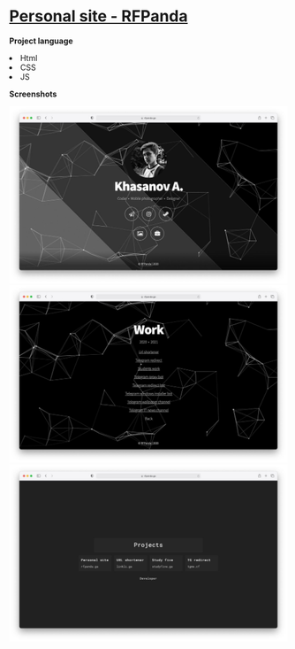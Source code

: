 # **[Personal site - RFPanda](https://rfpanda.ga)**

**Project language**
<li>Html</li>
<li>CSS</li>
<li>JS</li>

**Screenshots**

[![1](https://github.com/RFPanda/rfpanda.github.io/blob/old/assets/git-assets/1.jpeg)](https://rfpanda.ml)
[![2](https://github.com/RFPanda/rfpanda.github.io/blob/old/assets/git-assets/2.jpeg)](https://rfpanda.ml)
[![3](https://github.com/RFPanda/rfpanda.github.io/blob/old/assets/git-assets/3.jpeg)](https://rfpanda.ml)
